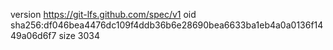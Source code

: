version https://git-lfs.github.com/spec/v1
oid sha256:df046bea4476dc109f4ddb36b6e28690bea6633ba1eb4a0a0136f1449a06d6f7
size 3034
